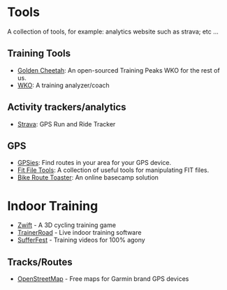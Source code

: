 # Tools

A collection of tools, for example: analytics website such as strava;
etc ...

## Training Tools

* [Golden Cheetah](http://www.goldencheetah.org): An open-sourced Training Peaks WKO for the rest of us.
* [WKO](http://home.trainingpeaks.com/products/products-for-coaches): A training analyzer/coach

## Activity trackers/analytics

* [Strava](http://www.strava.com/): GPS Run and Ride Tracker

## GPS

* [GPSies](http://www.gpsies.com/trackList.do): Find routes in your area for your GPS device.
* [Fit File Tools](https://www.fitfiletools.com/): A collection of useful tools for manipulating FIT files.
* [Bike Route Toaster](http://bikeroutetoaster.com): An online basecamp solution

# Indoor Training
* [Zwift](http://www.zwift.com) - A 3D cycling training game
* [TrainerRoad](https://www.trainerroad.com) - Live indoor training software
* [SufferFest](http://www.thesufferfest.com) - Training videos for 100% agony

## Tracks/Routes
* [OpenStreetMap](http://garmin.openstreetmap.nl) - Free maps for Garmin brand GPS devices
